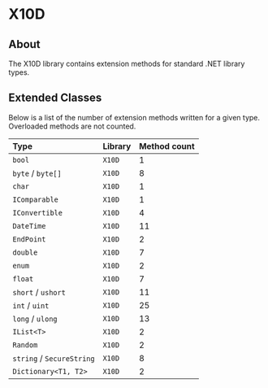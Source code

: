 # X10D

## About
The X10D library contains extension methods for standard .NET library types.

## Extended Classes
Below is a list of the number of extension methods written for a given type. Overloaded methods are not counted.

| Type | Library | Method count |
| :--- | :--- | :--- |
| `bool` | `X10D` | 1 |
| `byte` / `byte[]` | `X10D` | 8 |
| `char` | `X10D` | 1 |
| `IComparable` | `X10D` | 1 |
| `IConvertible` | `X10D` | 4 |
| `DateTime` | `X10D` | 11 |
| `EndPoint` | `X10D` | 2 |
| `double` | `X10D` | 7 |
| `enum` | `X10D` | 2 |
| `float` | `X10D` | 7 |
| `short` / `ushort` | `X10D` | 11 |
| `int` / `uint` | `X10D` | 25 |
| `long` / `ulong` | `X10D` | 13 |
| `IList<T>` | `X10D` | 2 |
| `Random` | `X10D` | 2 |
| `string` / `SecureString` | `X10D` | 8 |
| `Dictionary<T1, T2>` | `X10D` | 2 |